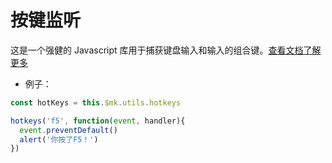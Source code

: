 # 按键监听

这是一个强健的 Javascript 库用于捕获键盘输入和输入的组合键。[查看文档了解更多](https://www.npmjs.com/package/hotkeys-js)

+ 例子：

```ts
const hotKeys = this.$mk.utils.hotkeys

hotkeys('f5', function(event, handler){
  event.preventDefault()
  alert('你按了F5！')
})
```